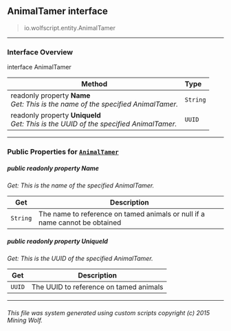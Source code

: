 ## AnimalTamer __interface__

>io.wolfscript.entity.AnimalTamer

---

### Interface Overview

interface AnimalTamer

Method | Type   
--- | :--- 
 readonly property __Name__ <br> _Get: This is the name of the specified AnimalTamer._ | `String`
 readonly property __UniqueId__ <br> _Get: This is the UUID of the specified AnimalTamer._ | `UUID`



---


### Public Properties for [`AnimalTamer`](AnimalTamer.md)

##### <a id='name'></a>public  readonly property __Name__

_Get: This is the name of the specified AnimalTamer._

Get | Description
--- | --- 
`String` | The name to reference on tamed animals or null if a name cannot be obtained



##### <a id='uniqueid'></a>public  readonly property __UniqueId__

_Get: This is the UUID of the specified AnimalTamer._

Get | Description
--- | --- 
`UUID` | The UUID to reference on tamed animals



---


###### This file was system generated using custom scripts copyright (c) 2015 Mining Wolf.
	

